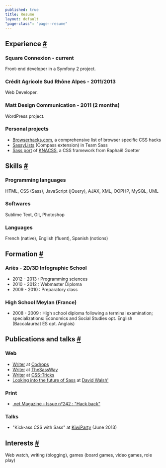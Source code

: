 ```yaml
---
published: true
title: Resume
layout: default
"page-class": "page--resume"
---
```


<section id="experience">

<h2><span class='fontawesome-briefcase icon-left'></span>Experience <a href="#experience" class="section-anchor">#</a></h2>
<!--
<h3>Caramel Poivré - 2012 (still)</h3>
<ul>
<li>Development of a web watch application : <a href='http://veille.caramel-poivre.fr/' title="Veille Caramel Poivré">http://veille.caramel-poivre.fr/</a></a></li>
</ul> 
-->
<h3>Square Connexion - current</h3>
<p class="job-title">Front-end developer in a Symfony 2 project.</p>

<h3>Crédit Agricole Sud Rhône Alpes - 2011/2013</h3>
<p class="job-title">Web Developer.</p>

<h3>Matt Design Communication - 2011 (2 months)</h3>
<p class="job-title">WordPress project.</p>

<h3>Personal projects</h3>
<ul>
<li><a href="http://browserhacks.com">Browserhacks.com</a>, a comprehensive list of browser specific CSS hacks</li>
<li><a href="http://sassylists.com/">SassyLists</a> (Compass extension) in Team Sass</li>
<li><a href="https://github.com/HugoGiraudel/KNACSS-Sass">Sass port</a> of <a href="http://knacss.com">KNACSS</a>, a CSS framework from Raphaël Goetter</li>
<!--<li><a href="http://wildwebwatch.com/" title="Wild Web Watch">Wild Web Watch</a>, a web watch project</a></li>-->
</ul>

</section>
<section id="skills">

<h2><span class='fontawesome-magic icon-left'></span>Skills <a href="#skills" class="section-anchor">#</a></h2>
<h3>Programming languages</h3>
<p>HTML, CSS (Sass), JavaScript (jQuery), AJAX, XML, OOPHP, MySQL, UML</p>

<h3>Softwares</h3>
<p>Sublime Text, Git, Photoshop</p>

<h3>Languages</h3>
<p>French (native), English (fluent), Spanish (notions)</p>

</section>

<section id="formation">
<h2><i class='fontawesome-beaker icon-left'></i>Formation <a href="#formation" class="section-anchor">#</a></h2>

<h3>Ariès - 2D/3D Infographic School</h3>
<ul>
<li>2012 - 2013 : Programming sciences</li>
<li>2010 - 2012 : Webmaster Diploma</li>
<li>2009 - 2010 : Preparatory class</li>
</ul>
<h3>High School Meylan (France)</h3>
<ul>
<li>2008 - 2009 : High school diploma following a terminal examination; specializations: Economics and Social Studies opt. English (Baccalauréat ES opt. Anglais)</li>
</ul>


</section>
<section id="publications">

<h2><span class='fontawesome-pencil icon-left'></span>Publications and talks <a href="#publications" class="section-anchor">#</a></h2>
<h3>Web</h3>
<ul>
<li><a href="http://tympanus.net/codrops/author/hugogiraudel/" title="Hugo at Codrops">Writer</a> at <a href="http://tympanus.net/codrops">Codrops</a></li>
<li><a href="http://thesassway.com/hugo-giraudel" title="Hugo at TheSassyWay">Writer</a> at <a href="http://thesassway.com/">TheSassWay</a></li>
<li><a href="http://css-tricks.com/metafizzy-effect-with-sass/" title="Hugo at CSS-Tricks">Writer</a> at <a href="http://css-tricks.com/">CSS-Tricks</a></li>
<li><a href="http://davidwalsh.name/future-sass">Looking into the future of Sass</a> at <a href="http://davidwalsh.name">David Walsh'</a></li>
</ul>
<h3>Print</h3>
<ul>
<li><a href="http://www.netmagazine.com/shop/magazines/July-2013-242">.net Magazine - Issue n°242 : "Hack back"</a></li>
</ul> 
<h3>Talks</h3>
<ul>
	<li>"Kick-ass CSS with Sass" at <a href="http://kiwiparty.fr">KiwiParty</a> (June 2013)</li>
</ul>
</section>
<section id="interests">

<h2><span class='fontawesome-heart icon-left'></span>Interests <a href="#interests" class="section-anchor">#</a></h2>
<p>Web watch, writing (blogging), games (board games, video games, role play)</p>

</section>
